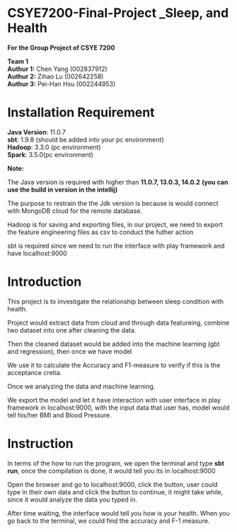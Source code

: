 # CSYE7200-Final-Project _Sleep, and Health
**For the Group Project of CSYE 7200** 

**Team 1** <br/>
**Authur 1:** Chen Yang (002837912)<br />
**Authur 2:** Zihao Lu (002642258)<br />
**Authur 3:** Pei-Han Hsu (002244953)<br />

# Installation Requirement
**Java Version**: 11.0.7<br />
**sbt**: 1.9.8 (should be added into your pc environment)<br />
**Hadoop**: 3.3.0 (pc environment)<br />
**Spark**: 3.5.0(pc environment)<br />

**Note:**

The Java version is required with higher than **11.0.7, 13.0.3, 14.0.2** **(you can use the build in version in the intellij)**<br />

The purpose to restrain the the Jdk version is because is would connect with MongoDB cloud for the remote database.<br />

Hadoop is for saving and exporting files, in our project, we need to export the feature engineering files as csv to conduct the futher action <br />

sbt is required since we need to run the interface with play framework and have localhost:9000

# Introduction
This project is to investigate the relationship between sleep condition with health.<br />

Project would extract data from cloud and through data featureing, combine two dataset into one after cleaning the data. <br />

Then the cleaned dataset would be added into the machine learning (gbt and regression), then once we have model<br />

We use it to calculate the Accuracy and F1-measure to verify if this is the acceptance cretia. <br />

Once we analyzing the data and machine learning. <br />

We export the model and let it have interaction with user interface in play framework in localhost:9000, with the input data that user has, model would tell his/her BMI and Blood Pressure.

# Instruction
In terms of the how to run the program, we open the terminal and type **sbt run**, once the compilation is done, it would tell you its in localhost:9000 <br />

Open the browser and go to localhost:9000, click the button, user could type in their own data and click the button to continue, it might take while, since it would analyze the data you typed in. <br />

After time waiting, the interface would tell you how is your health. When you go back to the terminal, we could find the accuracy and F-1 measure. <br />




